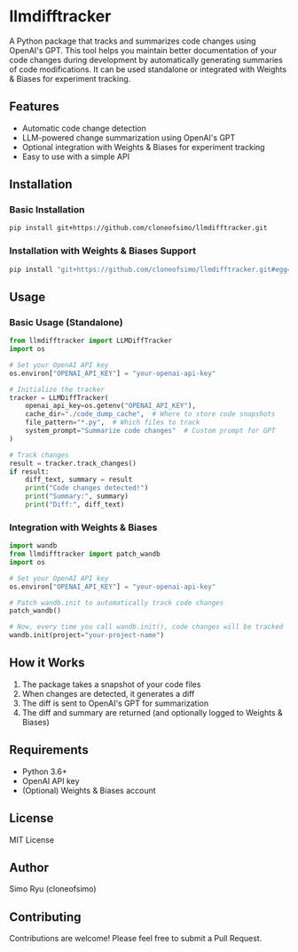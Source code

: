 # llmdifftracker

A Python package that tracks and summarizes code changes using OpenAI's GPT. This tool helps you maintain better documentation of your code changes during development by automatically generating summaries of code modifications. It can be used standalone or integrated with Weights & Biases for experiment tracking.

## Features

- Automatic code change detection
- LLM-powered change summarization using OpenAI's GPT
- Optional integration with Weights & Biases for experiment tracking
- Easy to use with a simple API

## Installation

### Basic Installation
```bash
pip install git+https://github.com/cloneofsimo/llmdifftracker.git
```

### Installation with Weights & Biases Support
```bash
pip install "git+https://github.com/cloneofsimo/llmdifftracker.git#egg=llmdifftracker[wandb]"
```

## Usage

### Basic Usage (Standalone)

```python
from llmdifftracker import LLMDiffTracker
import os

# Set your OpenAI API key
os.environ["OPENAI_API_KEY"] = "your-openai-api-key"

# Initialize the tracker
tracker = LLMDiffTracker(
    openai_api_key=os.getenv("OPENAI_API_KEY"),
    cache_dir="./code_dump_cache",  # Where to store code snapshots
    file_pattern="*.py",  # Which files to track
    system_prompt="Summarize code changes"  # Custom prompt for GPT
)

# Track changes
result = tracker.track_changes()
if result:
    diff_text, summary = result
    print("Code changes detected!")
    print("Summary:", summary)
    print("Diff:", diff_text)
```

### Integration with Weights & Biases

```python
import wandb
from llmdifftracker import patch_wandb
import os

# Set your OpenAI API key
os.environ["OPENAI_API_KEY"] = "your-openai-api-key"

# Patch wandb.init to automatically track code changes
patch_wandb()

# Now, every time you call wandb.init(), code changes will be tracked
wandb.init(project="your-project-name")
```

## How it Works

1. The package takes a snapshot of your code files
2. When changes are detected, it generates a diff
3. The diff is sent to OpenAI's GPT for summarization
4. The diff and summary are returned (and optionally logged to Weights & Biases)

## Requirements

- Python 3.6+
- OpenAI API key
- (Optional) Weights & Biases account

## License

MIT License

## Author

Simo Ryu (cloneofsimo)

## Contributing

Contributions are welcome! Please feel free to submit a Pull Request. 